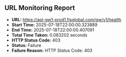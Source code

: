 ## URL Monitoring Report

- **URL:** https://api-gw1-prod1.fisglobal.com/gw/v1/health
- **Start Time:** 2025-07-18T22:00:00.323889
- **End Time:** 2025-07-18T22:00:00.407091
- **Total Time Taken:** 0.083202 seconds
- **HTTP Status Code:** 403
- **Status:** Failure
- **Failure Reason:** HTTP Status Code: 403
